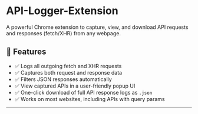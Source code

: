 # API-Logger-Extension
A powerful Chrome extension to capture, view, and download API requests and responses (fetch/XHR) from any webpage.

## 🚀 Features

- ✅ Logs all outgoing fetch and XHR requests
- ✅ Captures both request and response data
- ✅ Filters JSON responses automatically
- ✅ View captured APIs in a user-friendly popup UI
- ✅ One-click download of full API response logs as `.json`
- ✅ Works on most websites, including APIs with query params

---



